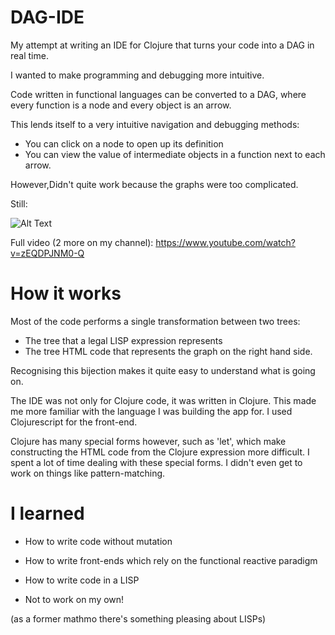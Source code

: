 # DAG-IDE
My attempt at writing an IDE for Clojure that turns your code into a DAG in real time.

I wanted to make programming and debugging more intuitive. 

Code written in functional languages can be converted to a DAG, where every function is a node and every object is an arrow.

This lends itself to a very intuitive navigation and debugging methods: 
* You can click on a node to open up its definition
* You can view the value of intermediate objects in a function next to each arrow.

However,Didn't quite work because the graphs were too complicated.

Still:

![Alt Text](https://media.giphy.com/media/l3diTjMJ5J9s9wb04/giphy.gif)

Full video (2 more on my channel): https://www.youtube.com/watch?v=zEQDPJNM0-Q

# How it works

Most of the code performs a single transformation between two trees:
* The tree that a legal LISP expression represents 
* The tree HTML code that represents the graph on the right hand side.

Recognising this bijection makes it quite easy to understand what is going on.

The IDE was not only for Clojure code, it was written in Clojure. This made me more familiar with the language I was building the app for. I used Clojurescript for the front-end.

Clojure has many special forms however, such as 'let', which make constructing the HTML code from the Clojure expression more difficult. I spent a lot of time dealing with these special forms. I didn't even get to work on things like pattern-matching.

# I learned

* How to write code without mutation

* How to write front-ends which rely on the functional reactive paradigm

* How to write code in a LISP

* Not to work on my own!

(as a former mathmo there's something pleasing about LISPs)

